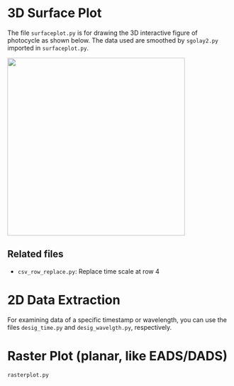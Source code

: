 # 3D Surface Plot
The file <code>surfaceplot.py</code> is for drawing the 3D interactive figure of photocycle as shown below.
The data used are smoothed by <code>sgolay2.py</code> imported in <code>surfaceplot.py</code>.

<!-- Figure -->
<p>
  <img src="https://raw.githubusercontent.com/alwin1031/Lab/main/demo.png" width="400px" />
</p>


<h2>Related files</h2>
<ul>
  <li><code>csv_row_replace.py</code>: Replace time scale at row 4</li>
</ul>

# 2D Data Extraction
For examining data of a specific timestamp or wavelength, you can use the files <code>desig_time.py</code> and <code>desig_wavelgth.py</code>, respectively.

# Raster Plot (planar, like EADS/DADS)
<code>rasterplot.py</code>
